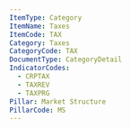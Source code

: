 ```yaml
---
ItemType: Category
ItemName: Taxes
ItemCode: TAX
Category: Taxes
CategoryCode: TAX
DocumentType: CategoryDetail
IndicatorCodes:
  - CRPTAX
  - TAXREV
  - TAXPRG
Pillar: Market Structure
PillarCode: MS
---
```


